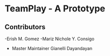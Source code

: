 # TeamPlay - A Prototype

## Contributors
-Erish M. Gomez
-Mariz Nichole Y. Consigo

- Master Maintainer
Gianelli Dayandayan

